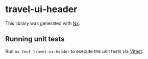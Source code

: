 # travel-ui-header

This library was generated with [Nx](https://nx.dev).

## Running unit tests

Run `nx test travel-ui-header` to execute the unit tests via [Vitest](https://vitest.dev/).
